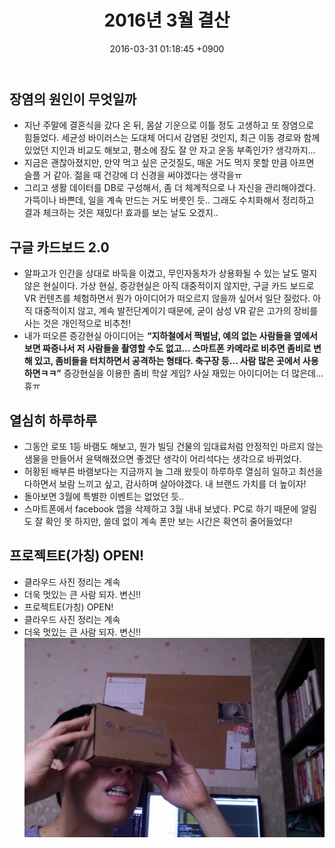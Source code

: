 ﻿---
layout: post
title: 2016년 3월 결산
date: 2016-03-31 01:18:45 +0900
description: 2016년 3월 결산 # Add post description (optional)
img: report/2016-mar-1.jpg # Add image post (optional)
fig-caption: # Add figcaption (optional)
tags: [2016년, 결산, 목표]
---
## 장염의 원인이 무엇일까

-   지난 주말에 결혼식을 갔다 온 뒤, 몸살 기운으로 이틀 정도 고생하고 또 장염으로 힘들었다. 세균성 바이러스는 도대체 어디서 감염된 것인지, 최근 이동 경로와 함께 있었던 지인과 비교도 해보고, 평소에 잠도 잘 안 자고 운동 부족인가? 생각까지…
-   지금은 괜찮아졌지만, 만약 먹고 싶은 군것질도, 매운 거도 먹지 못할 만큼 아프면 슬플 거 같아. 젊을 때 건강에 더 신경을 써야겠다는 생각을ㅠ
-   그리고 생활 데이터를 DB로 구성해서, 좀 더 체계적으로 나 자신을 관리해야겠다. 가뜩이나 바쁜데, 일을 계속 만드는 거도 버릇인 듯.. 그래도 수치화해서 정리하고 결과 체크하는 것은 재밌다! 효과를 보는 날도 오겠지..

## 구글 카드보드 2.0

-   알파고가 인간을 상대로 바둑을 이겼고, 무인자동차가 상용화될 수 있는 날도 멀지 않은 현실이다. 가상 현실, 증강현실은 아직 대중적이지 않지만, 구글 카드 보드로 VR 컨텐츠를 체험하면서 뭔가 아이디어가 떠오르지 않을까 싶어서 일단 질렀다. 아직 대중적이지 않고, 계속 발전단계이기 때문에, 굳이 삼성 VR 같은 고가의 장비를 사는 것은 개인적으로 비추천!
-   내가 떠오른 증강현실 아이디어는 **“지하철에서 쩍벌남, 예의 없는 사람들을 옆에서 보면 짜증나서 저 사람들을 촬영할 수도 없고… 스마트폰 카메라로 비추면 좀비로 변해 있고, 좀비들을 터치하면서 공격하는 형태다. 축구장 등… 사람 많은 곳에서 사용하면ㅋㅋ”**  증강현실을 이용한 좀비 학살 게임? 사실 재밌는 아이디어는 더 많은데… 휴ㅠ


## 열심히 하루하루

-   그동안 로또 1등 바램도 해보고, 뭔가 빌딩 건물의 임대료처럼 안정적인 마르지 않는 샘물을 만들어서 윤택해졌으면 좋겠단 생각이 어리석다는 생각으로 바뀌었다.
-   허황된 배부른 바램보다는 지금까지 늘 그래 왔듯이 하루하루 열심히 일하고 최선을 다하면서 보람 느끼고 싶고, 감사하며 살아야겠다. 내 브랜드 가치를 더 높이자!
-   돌아보면 3월에 특별한 이벤트는 없었던 듯..
-   스마트폰에서 facebook 앱을 삭제하고 3월 내내 보냈다. PC로 하기 때문에 알림도 잘 확인 못 하지만, 쓸데 없이 계속 폰만 보는 시간은 확연히 줄어들었다!

##  프로젝트E(가칭) OPEN!
-   클라우드 사진 정리는 계속
-   더욱 멋있는 큰 사람 되자. 변신!!
-   프로젝트E(가칭) OPEN!
-   클라우드 사진 정리는 계속
-   더욱 멋있는 큰 사람 되자. 변신!!<br/>
![2016-mar-1.jpg](/img/in-post/2016-mar-1.jpg)